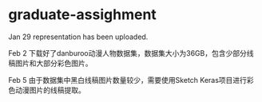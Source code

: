 # graduate-assighment
Jan 29 representation has been uploaded.

Feb 2 下载好了danburoo动漫人物数据集，数据集大小为36GB，包含少部分线稿图片和大部分彩色图片。

Feb 5 由于数据集中黑白线稿图片数量较少，需要使用Sketch Keras项目进行彩色动漫图片的线稿提取。
